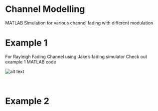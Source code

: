 # Channel Modelling
MATLAB Simulation for various channel fading with different modulation


# Example 1
For Rayleigh Fading Channel using Jake’s fading simulator 
Check out example 1 MATLAB code
<br />

 ![alt text](https://github.com/tahenan/DSSBuf/blob/main/photos/hw1.jpg)

<br />


# Example 2 
